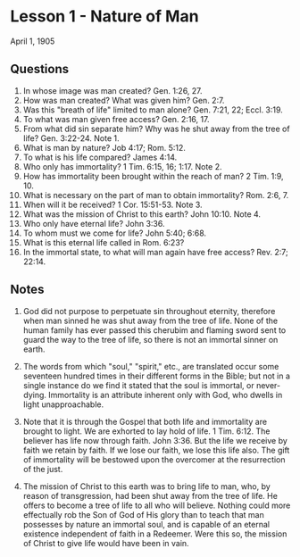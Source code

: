 # Lesson 1 - Nature of Man

April 1, 1905

## Questions

1. In whose image was man created? Gen. 1:26, 27.
2. How was man created? What was given him? Gen. 2:7.
3. Was this "breath of life" limited to man alone? Gen. 7:21, 22; Eccl. 3:19.
4. To what was man given free access? Gen. 2:16, 17.
5. From what did sin separate him? Why was he shut away from the tree of life? Gen. 3:22-24. Note 1.
6. What is man by nature? Job 4:17; Rom. 5:12.
7. To what is his life compared? James 4:14.
8. Who only has immortality? 1 Tim. 6:15, 16; 1:17. Note 2.
9. How has immortality been brought within the reach of man? 2 Tim. 1:9, 10.
10. What is necessary on the part of man to obtain immortality? Rom. 2:6, 7.
11. When will it be received? 1 Cor. 15:51-53. Note 3.
12. What was the mission of Christ to this earth? John 10:10. Note 4.
13. Who only have eternal life? John 3:36.
14. To whom must we come for life? John 5:40; 6:68.
15. What is this eternal life called in Rom. 6:23?
16. In the immortal state, to what will man again have free access? Rev. 2:7; 22:14.

## Notes

1. God did not purpose to perpetuate sin throughout eternity, therefore when man sinned he was shut away from the tree of life. None of the human family has ever passed this cherubim and flaming sword sent to guard the way to the tree of life, so there is not an immortal sinner on earth.

2. The words from which "soul," "spirit," etc., are translated occur some seventeen hundred times in their different forms in the Bible; but not in a single instance do we find it stated that the soul is immortal, or never-dying. Immortality is an attribute inherent only with God, who dwells in light unapproachable.

3. Note that it is through the Gospel that both life and immortality are brought to light. We are exhorted to lay hold of life. 1 Tim. 6:12. The believer has life now through faith. John 3:36. But the life we receive by faith we retain by faith. If we lose our faith, we lose this life also. The gift of immortality will be bestowed upon the overcomer at the resurrection of the just.

4. The mission of Christ to this earth was to bring life to man, who, by reason of transgression, had been shut away from the tree of life. He offers to become a tree of life to all who will believe. Nothing could more effectually rob the Son of God of His glory than to teach that man possesses by nature an immortal soul, and is capable of an eternal existence independent of faith in a Redeemer. Were this so, the mission of Christ to give life would have been in vain.